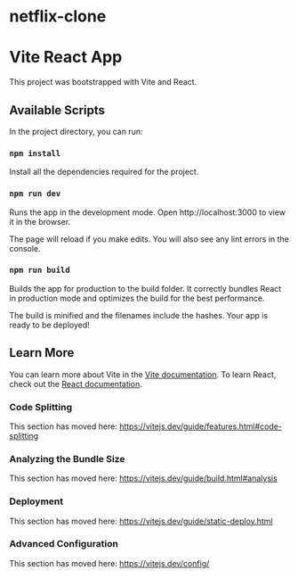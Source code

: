 # netflix-clone

# Vite React App

This project was bootstrapped with Vite and React.

## Available Scripts

In the project directory, you can run:

### `npm install`

Install all the dependencies required for the project.

### `npm run dev`

Runs the app in the development mode.
Open http://localhost:3000 to view it in the browser.

The page will reload if you make edits.
You will also see any lint errors in the console.

### `npm run build`

Builds the app for production to the build folder.
It correctly bundles React in production mode and optimizes the build for the best performance.

The build is minified and the filenames include the hashes.
Your app is ready to be deployed!

## Learn More

You can learn more about Vite in the [Vite documentation](https://vitejs.dev/).
To learn React, check out the [React documentation](https://reactjs.org/docs/getting-started.html).

### Code Splitting

This section has moved here: https://vitejs.dev/guide/features.html#code-splitting

### Analyzing the Bundle Size

This section has moved here: https://vitejs.dev/guide/build.html#analysis

### Deployment

This section has moved here: https://vitejs.dev/guide/static-deploy.html

### Advanced Configuration

This section has moved here: https://vitejs.dev/config/
